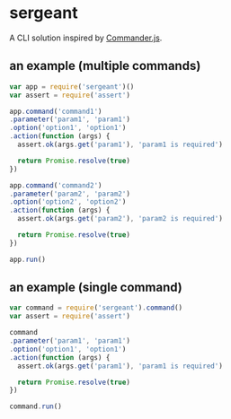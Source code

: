 # sergeant

A CLI solution inspired by [Commander.js](https://github.com/tj/commander.js).

## an example (multiple commands)

```javascript
var app = require('sergeant')()
var assert = require('assert')

app.command('command1')
.parameter('param1', 'param1')
.option('option1', 'option1')
.action(function (args) {
  assert.ok(args.get('param1'), 'param1 is required')

  return Promise.resolve(true)
})

app.command('command2')
.parameter('param2', 'param2')
.option('option2', 'option2')
.action(function (args) {
  assert.ok(args.get('param2'), 'param2 is required')

  return Promise.resolve(true)
})

app.run()

```

## an example (single command)

```javascript
var command = require('sergeant').command()
var assert = require('assert')

command
.parameter('param1', 'param1')
.option('option1', 'option1')
.action(function (args) {
  assert.ok(args.get('param1'), 'param1 is required')

  return Promise.resolve(true)
})

command.run()

```
